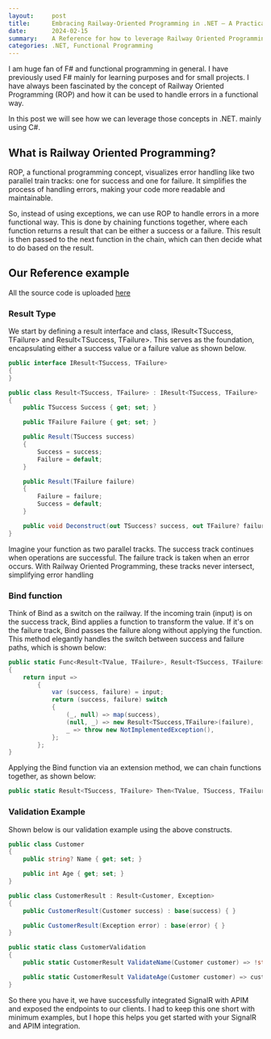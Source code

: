 ```yaml
---
layout:     post
title:      Embracing Railway-Oriented Programming in .NET – A Practical Approach 
date:       2024-02-15
summary:    A Reference for how to leverage Railway Oriented Programming concepts in .NET.
categories: .NET, Functional Programming
---
```


I am huge fan of F# and functional programming in general. I have previously used F# mainly for learning purposes and for small projects. I have always been fascinated by the concept of Railway Oriented Programming (ROP) and how it can be used to handle errors in a functional way.

In this post we will see how we can leverage those concepts in .NET. mainly using C#.

## What is Railway Oriented Programming?
ROP, a functional programming concept, visualizes error handling like two parallel train tracks: one for success and one for failure. It simplifies the process of handling errors, making your code more readable and maintainable.

So, instead of using exceptions, we can use ROP to handle errors in a more functional way. This is done by chaining functions together, where each function returns a result that can be either a success or a failure. This result is then passed to the next function in the chain, which can then decide what to do based on the result.

## Our Reference example

All the source code is uploaded [here](https://github.com/AdiThakker/ROP) 

### Result Type

We start by defining a result interface and class, IResult<TSuccess, TFailure> and Result<TSuccess, TFailure>. This serves as the foundation, encapsulating either a success value or a failure value as shown below.

~~~csharp
public interface IResult<TSuccess, TFailure>
{
}

public class Result<TSuccess, TFailure> : IResult<TSuccess, TFailure>
{
    public TSuccess Success { get; set; }

    public TFailure Failure { get; set; }

    public Result(TSuccess success)
    {
        Success = success;
        Failure = default;
    }

    public Result(TFailure failure)
    {
        Failure = failure;
        Success = default;
    }

    public void Deconstruct(out TSuccess? success, out TFailure? failure) { success = Success; failure = Failure; }
}
~~~

Imagine your function as two parallel tracks. The success track continues when operations are successful. The failure track is taken when an error occurs. With Railway Oriented Programming, these tracks never intersect, simplifying error handling

### Bind function

Think of Bind as a switch on the railway. If the incoming train (input) is on the success track, Bind applies a function to transform the value. If it's on the failure track, Bind passes the failure along without applying the function. This method elegantly handles the switch between success and failure paths, which is shown below:

~~~csharp
public static Func<Result<TValue, TFailure>, Result<TSuccess, TFailure>> Bind<TValue, TSuccess, TFailure>(Func<TValue, Result<TSuccess, TFailure>> map)
{
    return input =>
        {
            var (success, failure) = input;
            return (success, failure) switch
            {
                (_, null) => map(success),
                (null, _) => new Result<TSuccess,TFailure>(failure),
                _ => throw new NotImplementedException(),
            };
        };
}
~~~

Applying the Bind function via an extension method, we can chain functions together, as shown below:

~~~csharp
public static Result<TSuccess, TFailure> Then<TValue, TSuccess, TFailure>(this Result<TValue, TFailure> instance, Func<TValue, Result<TSuccess, TFailure>> map) => Bind(map)(instance);
~~~

### Validation Example

Shown below is our validation example using the above constructs.

~~~csharp
public class Customer
{
    public string? Name { get; set; }

    public int Age { get; set; }
}

public class CustomerResult : Result<Customer, Exception>
{
    public CustomerResult(Customer success) : base(success) { }

    public CustomerResult(Exception error) : base(error) { }
}

public static class CustomerValidation
{
    public static CustomerResult ValidateName(Customer customer) => !string.IsNullOrWhiteSpace(customer.Name) ? new CustomerResult(customer) : new CustomerResult(new InvalidDataException("Name cannot be empty"));

    public static CustomerResult ValidateAge(Customer customer) => customer.Age is > 0 and < 100 ? new CustomerResult(customer) : new CustomerResult(new InvalidDataException("Age Invalid"));
}
~~~


So there you have it, we have successfully integrated SignalR with APIM and exposed the endpoints to our clients. I had to keep this one short with minimum examples, but I hope this helps you get started with your SignalR and APIM integration.
